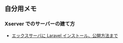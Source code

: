 ## 自分用メモ

### Xserver でのサーバーの建て方

- [エックスサーバに Laravel インストール、公開方法まで](https://reffect.co.jp/laravel/xserver-laravel8/#%E5%85%AC%E9%96%8B%E3%81%AE%E3%81%9F%E3%82%81%E3%81%AE%E8%A8%AD%E5%AE%9A)
